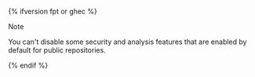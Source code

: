 {% ifversion fpt or ghec %}

> [!NOTE]
> You can't disable some security and analysis features that are enabled by default for public repositories.

{% endif %}
